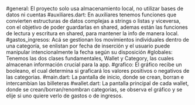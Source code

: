 #general: El proyecto solo usa almacenamiento local, no utilizar bases de datos ni cuentas
#auxiliares.dart:
    En auxiliares tenemos funciones que convierten estructuras de datos complejas a strings o listas y viceversa, con el objetivo de poder guardarlas en shared, ademas están las funciones de lectura y escritura en shared, para mantener la info de manera local.
#gastos_ingresos:
    Acá se gestionan los movimientos individuales dentro de una categoría, se enlistan por fecha de inserción y el usuario puede manipular intencionalmente la fecha según su disposición
#globales:
    Tenemos las dos clases fundamentales, Wallet y Category, las cuales almacenan información crucial para la app.
#grafico:
    El gráfico recibe un booleano, el cual determina si graficará los valores positivos o negativos de las categorias.
#main.dart: 
    La pantalla de inicio, donde se crean, borran e intercambian las billeteras
#wallet.dart:
    La pantalla principal de cada wallet, donde se crean/borran/renombran categorias, se observa el gráfico y se elije si uno quiere verlo de gastos o de ingresos.